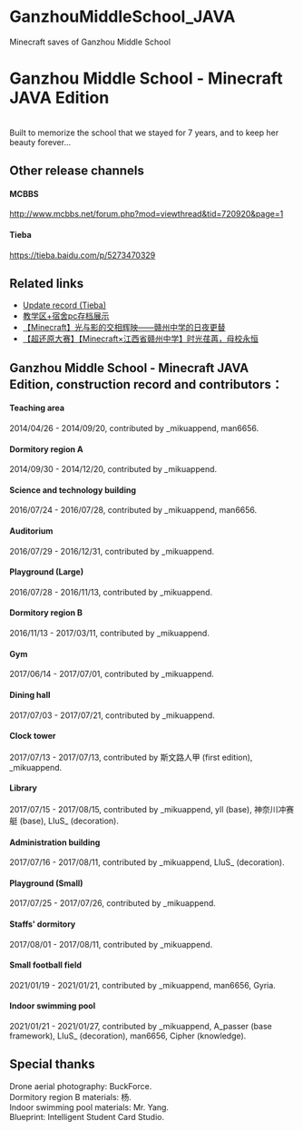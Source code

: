# GanzhouMiddleSchool_JAVA
Minecraft saves of Ganzhou Middle School

# Ganzhou Middle School - Minecraft JAVA Edition
<br>
Built to memorize the school that we stayed for 7 years, and to keep her beauty forever...

## Other release channels
#### MCBBS
http://www.mcbbs.net/forum.php?mod=viewthread&tid=720920&page=1
#### Tieba
https://tieba.baidu.com/p/5273470329

## Related links
- [Update record (Tieba)](http://tieba.baidu.com/p/3007295394 "Tieba update page(may unable to access)")<br>
- [教学区+宿舍pc存档展示](https://www.bilibili.com/video/av3895252 "Ganzhou Middle School in Minecraft, teaching area and dormitory A")<br>
- [【Minecraft】光与影的交相辉映——赣州中学的日夜更替](https://www.bilibili.com/video/av12056598 "Ganzhou Middle School in Minecraft, day and night cycle")<br>
- [【超还原大赛】【Minecraft×江西省赣州中学】时光荏苒，母校永恒](https://www.bilibili.com/video/av13661029 "av13661029(Bilibili)")

## Ganzhou Middle School - Minecraft JAVA Edition, construction record and contributors：
#### Teaching area
2014/04/26 - 2014/09/20, contributed by \_mikuappend, man6656.
#### Dormitory region A
2014/09/30 - 2014/12/20, contributed by \_mikuappend.
#### Science and technology building
2016/07/24 - 2016/07/28, contributed by \_mikuappend, man6656.
#### Auditorium
2016/07/29 - 2016/12/31, contributed by \_mikuappend.
#### Playground (Large)
2016/07/28 - 2016/11/13, contributed by \_mikuappend.
#### Dormitory region B
2016/11/13 - 2017/03/11, contributed by \_mikuappend.
#### Gym
2017/06/14 - 2017/07/01, contributed by \_mikuappend.
#### Dining hall
2017/07/03 - 2017/07/21, contributed by \_mikuappend.
#### Clock tower
2017/07/13 - 2017/07/13, contributed by 斯文路人甲 (first edition), \_mikuappend.
#### Library
2017/07/15 - 2017/08/15, contributed by \_mikuappend, yll (base), 神奈川冲赛艇 (base), LIuS_ (decoration).
#### Administration building
2017/07/16 - 2017/08/11, contributed by \_mikuappend, LIuS_ (decoration).
#### Playground (Small)
2017/07/25 - 2017/07/26, contributed by \_mikuappend.
#### Staffs' dormitory
2017/08/01 - 2017/08/11, contributed by \_mikuappend.
#### Small football field
2021/01/19 - 2021/01/21, contributed by \_mikuappend, man6656, Gyria.
#### Indoor swimming pool
2021/01/21 - 2021/01/27, contributed by \_mikuappend, A_passer (base framework), LIuS_ (decoration), man6656, Cipher (knowledge).
## Special thanks
Drone aerial photography: BuckForce.<br>
Dormitory region B materials: 杨.<br>
Indoor swimming pool materials: Mr. Yang.<br>
Blueprint: Intelligent Student Card Studio.
